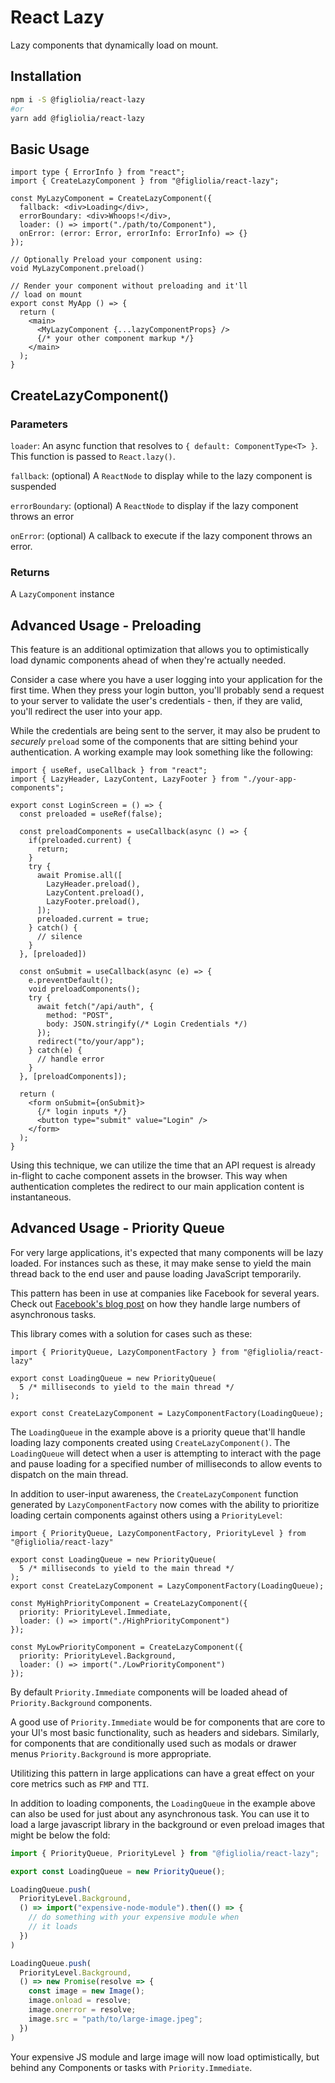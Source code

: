 # React Lazy
Lazy components that dynamically load on mount. 

## Installation 
```bash
npm i -S @figliolia/react-lazy
#or
yarn add @figliolia/react-lazy
```

## Basic Usage
```tsx
import type { ErrorInfo } from "react";
import { CreateLazyComponent } from "@figliolia/react-lazy";

const MyLazyComponent = CreateLazyComponent({
  fallback: <div>Loading</div>, 
  errorBoundary: <div>Whoops!</div>,
  loader: () => import("./path/to/Component"),
  onError: (error: Error, errorInfo: ErrorInfo) => {}
});

// Optionally Preload your component using:
void MyLazyComponent.preload()

// Render your component without preloading and it'll
// load on mount
export const MyApp () => {
  return (
    <main>
      <MyLazyComponent {...lazyComponentProps} />
      {/* your other component markup */}
    </main>
  );
}
```

## CreateLazyComponent()
### Parameters
`loader`: An async function that resolves to `{ default: ComponentType<T> }`. This function is passed to `React.lazy()`.

`fallback`: (optional) A `ReactNode` to display while to the lazy component is suspended

`errorBoundary`: (optional) A `ReactNode` to display if the lazy component throws an error

`onError`: (optional) A callback to execute if the lazy component throws an error.

### Returns
A `LazyComponent` instance

## Advanced Usage - Preloading
This feature is an additional optimization that allows you to optimistically load dynamic components ahead of when they're actually needed.

Consider a case where you have a user logging into your application for the first time. When they press your login button, you'll probably send a request to your server to validate the user's credentials - then, if they are valid, you'll redirect the user into your app.

While the credentials are being sent to the server, it may also be prudent to *securely* `preload` some of the components that are sitting behind your authentication. A working example may look something like the following:

```tsx
import { useRef, useCallback } from "react";
import { LazyHeader, LazyContent, LazyFooter } from "./your-app-components";

export const LoginScreen = () => {
  const preloaded = useRef(false);

  const preloadComponents = useCallback(async () => {
    if(preloaded.current) {
      return;
    }
    try {
      await Promise.all([
        LazyHeader.preload(),
        LazyContent.preload(),
        LazyFooter.preload(),
      ]);
      preloaded.current = true;
    } catch() {
      // silence
    }
  }, [preloaded])

  const onSubmit = useCallback(async (e) => {
    e.preventDefault();
    void preloadComponents();
    try {
      await fetch("/api/auth", {
        method: "POST",
        body: JSON.stringify(/* Login Credentials */)
      });
      redirect("to/your/app");
    } catch(e) {
      // handle error
    }
  }, [preloadComponents]);

  return (
    <form onSubmit={onSubmit}>
      {/* login inputs */}
      <button type="submit" value="Login" />
    </form>
  );
}
```
Using this technique, we can utilize the time that an API request is already in-flight to cache component assets in the browser. This way when authentication completes the redirect to our main application content is instantaneous.

## Advanced Usage - Priority Queue
For very large applications, it's expected that many components will be lazy loaded. For instances such as these, it may make sense to yield the main thread back to the end user and pause loading JavaScript temporarily.

This pattern has been in use at companies like Facebook for several years. Check out [Facebook's blog post](https://engineering.fb.com/2019/04/22/developer-tools/isinputpending-api/) on how they handle large numbers of asynchronous tasks.

This library comes with a solution for cases such as these:
```tsx
import { PriorityQueue, LazyComponentFactory } from "@figliolia/react-lazy"

export const LoadingQueue = new PriorityQueue(
  5 /* milliseconds to yield to the main thread */
);

export const CreateLazyComponent = LazyComponentFactory(LoadingQueue);
```

The `LoadingQueue` in the example above is a priority queue that'll handle loading lazy components created using `CreateLazyComponent()`. The `LoadingQueue` will detect when a user is attempting to interact with the page and pause loading for a specified number of milliseconds to allow events to dispatch on the main thread.

In addition to user-input awareness, the `CreateLazyComponent` function generated by `LazyComponentFactory` now comes with the ability to prioritize loading certain components against others using a `PriorityLevel`:

```tsx
import { PriorityQueue, LazyComponentFactory, PriorityLevel } from "@figliolia/react-lazy"

export const LoadingQueue = new PriorityQueue(
  5 /* milliseconds to yield to the main thread */
);
export const CreateLazyComponent = LazyComponentFactory(LoadingQueue);

const MyHighPriorityComponent = CreateLazyComponent({
  priority: PriorityLevel.Immediate,
  loader: () => import("./HighPriorityComponent")
});

const MyLowPriorityComponent = CreateLazyComponent({
  priority: PriorityLevel.Background,
  loader: () => import("./LowPriorityComponent")
});
```

By default `Priority.Immediate` components will be loaded ahead of `Priority.Background` components.

A good use of `Priority.Immediate` would be for components that are core to your UI's most basic functionality, such as headers and sidebars. Similarly, for components that are conditionally used such as modals or drawer menus `Priority.Background` is more appropriate.

Utilitizing this pattern in large applications can have a great effect on your core metrics such as `FMP` and `TTI`.

In addition to loading components, the `LoadingQueue` in the example above can also be used for just about any asynchronous task. You can use it to load a large javascript library in the background or even preload images that might be below the fold:

```typescript
import { PriorityQueue, PriorityLevel } from "@figliolia/react-lazy";

export const LoadingQueue = new PriorityQueue();

LoadingQueue.push(
  PriorityLevel.Background,
  () => import("expensive-node-module").then(() => {
    // do something with your expensive module when
    // it loads
  })
)

LoadingQueue.push(
  PriorityLevel.Background,
  () => new Promise(resolve => {
    const image = new Image();
    image.onload = resolve;
    image.onerror = resolve;
    image.src = "path/to/large-image.jpeg";
  })
)
```

Your expensive JS module and large image will now load optimistically, but behind any Components or tasks with `Priority.Immediate`.